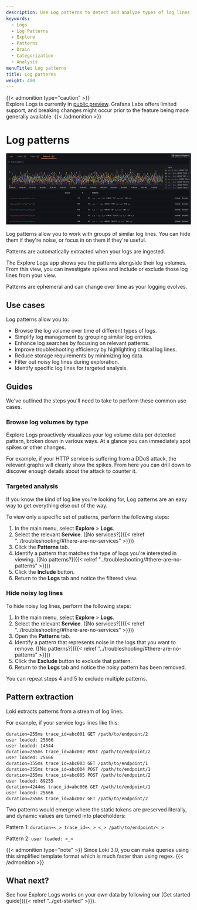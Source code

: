 ```yaml
---
description: Use Log patterns to detect and analyze types of log lines.
keywords:
  - Logs
  - Log Patterns
  - Explore
  - Patterns
  - Drain
  - Categorization
  - Analysis
menuTitle: Log patterns
title: Log patterns
weight: 400
---
```


{{< admonition type="caution" >}}  
Explore Logs is currently in [public preview](/docs/release-life-cycle/). Grafana Labs offers limited support, and breaking changes might occur prior to the feature being made generally available.
{{< /admonition >}}

# Log patterns

![Screenshot of Explore Logs landing page](../images/screenshots/patterns.png)

Log patterns allow you to work with groups of similar log lines. You can hide them if they're noise, or focus in on them if they're useful.

Patterns are automatically extracted when your logs are ingested.

The Explore Logs app shows you the patterns alongside their log volumes. From this view, you can investigate spikes and include or exclude those log lines from your view.

Patterns are ephemeral and can change over time as your logging evolves.

## Use cases

Log patterns allow you to:

- Browse the log volume over time of different types of logs.
- Simplify log management by grouping similar log entries.
- Enhance log searches by focusing on relevant patterns.
- Improve troubleshooting efficiency by highlighting critical log lines.
- Reduce storage requirements by minimizing log data.
- Filter out noisy log lines during exploration.
- Identify specific log lines for targeted analysis.

## Guides

We've outlined the steps you'll need to take to perform these common use cases.

### Browse log volumes by type

Explore Logs proactively visualizes your log volume data per detected pattern, broken down in various ways. At a glance you can immediately spot spikes or other changes.

For example, if your HTTP service is suffering from a DDoS attack, the relevant graphs will clearly show the spikes. From here you can drill down to discover enough details about the attack to counter it.

### Targeted analysis

If you know the kind of log line you're looking for, Log patterns are an easy way to get everything else out of the way.

To view only a specific set of patterns, perform the following steps:

1. In the main menu, select **Explore** > **Logs**.
2. Select the relevant **Service**. ([No services?]({{< relref "../troubleshooting/#there-are-no-services" >}}))
3. Click the **Patterns** tab.
4. Identify a pattern that matches the type of logs you're interested in viewing. ([No patterns?]({{< relref "../troubleshooting/#there-are-no-patterns" >}}))
5. Click the **Include** button.
6. Return to the **Logs** tab and notice the filtered view.

### Hide noisy log lines

To hide noisy log lines, perform the following steps:

1. In the main menu, select **Explore** > **Logs**.
2. Select the relevant **Service**. ([No services?]({{< relref "../troubleshooting/#there-are-no-services" >}}))
3. Open the **Patterns** tab.
4. Identify a pattern that represents noise in the logs that you want to remove. ([No patterns?]({{< relref "../troubleshooting/#there-are-no-patterns" >}}))
5. Click the **Exclude** button to exclude that pattern.
6. Return to the **Logs** tab and notice the noisy pattern has been removed.

You can repeat steps 4 and 5 to exclude multiple patterns.

## Pattern extraction

Loki extracts patterns from a stream of log lines.

For example, if your service logs lines like this:

```
duration=255ms trace_id=abc001 GET /path/to/endpoint/2
user loaded: 25666
user loaded: 14544
duration=255ms trace_id=abc002 POST /path/to/endpoint/2
user loaded: 25666
duration=355ms trace_id=abc003 GET /path/to/endpoint/1
duration=355ms trace_id=abc004 POST /path/to/endpoint/1
duration=255ms trace_id=abc005 POST /path/to/endpoint/2
user loaded: 89255
duration=4244ms trace_id=abc006 GET /path/to/endpoint/1
user loaded: 25666
duration=255ms trace_id=abc007 GET /path/to/endpoint/2
```

Two patterns would emerge where the static tokens are preserved literally, and dynamic values are turned into placeholders:

Pattern 1: `duration=<_> trace_id=<_> <_> /path/to/endpoint/<_>`

Pattern 2: `user loaded: <_>`

{{< admonition type="note" >}}
Since Loki 3.0, you can make queries using this simplified template format which is much faster than using regex.
{{< /admonition >}}

## What next?

See how Explore Logs works on your own data by following our [Get started guide]({{< relref "../get-started" >}}).
